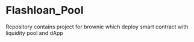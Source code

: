 # Flashloan_Pool
Repository contains project for brownie which deploy smart contract with liquidity pool and dApp
